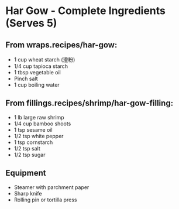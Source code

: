 # Har Gow - Complete Ingredients (Serves 5)

## From wraps.recipes/har-gow:
- 1 cup wheat starch (澄粉)
- 1/4 cup tapioca starch
- 1 tbsp vegetable oil
- Pinch salt
- 1 cup boiling water

## From fillings.recipes/shrimp/har-gow-filling:
- 1 lb large raw shrimp
- 1/4 cup bamboo shoots
- 1 tsp sesame oil
- 1/2 tsp white pepper
- 1 tsp cornstarch
- 1/2 tsp salt
- 1/2 tsp sugar

## Equipment
- Steamer with parchment paper
- Sharp knife
- Rolling pin or tortilla press
